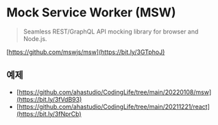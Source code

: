 # Mock Service Worker (MSW)

> Seamless REST/GraphQL API mocking library for browser and Node.js.

[https://github.com/mswjs/msw](https://bit.ly/3GTphoJ)

## 예제

- [https://github.com/ahastudio/CodingLife/tree/main/20220108/msw](https://bit.ly/3fVdB93)
- [https://github.com/ahastudio/CodingLife/tree/main/20211221/react](https://bit.ly/3fNprCb)
